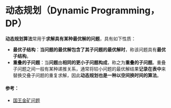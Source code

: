 # 动态规划（Dynamic Programming，DP）
**动态规划算法**常用于**求解具有某种最优解的问题**，具有如下性质：
* **最优子结构**：**当问题的最优解包含了其子问题的最优解时**，称该问题具有**最优子结构**。
* **重叠的子问题**：当**问题**由**相同的更小子问题构成**，称之为**重叠的子问题**。重叠子问题之间一般有某种递推关系，通常将较小问题的最优解结果**记录在表中**来替换交叠子问题的重复求解，因此**动态规划也是一种以空间换时间的算法**。


#### 参考：
* [国王金矿问题](http://www.cnblogs.com/SDJL/archive/2008/08/22/1274312.html)
